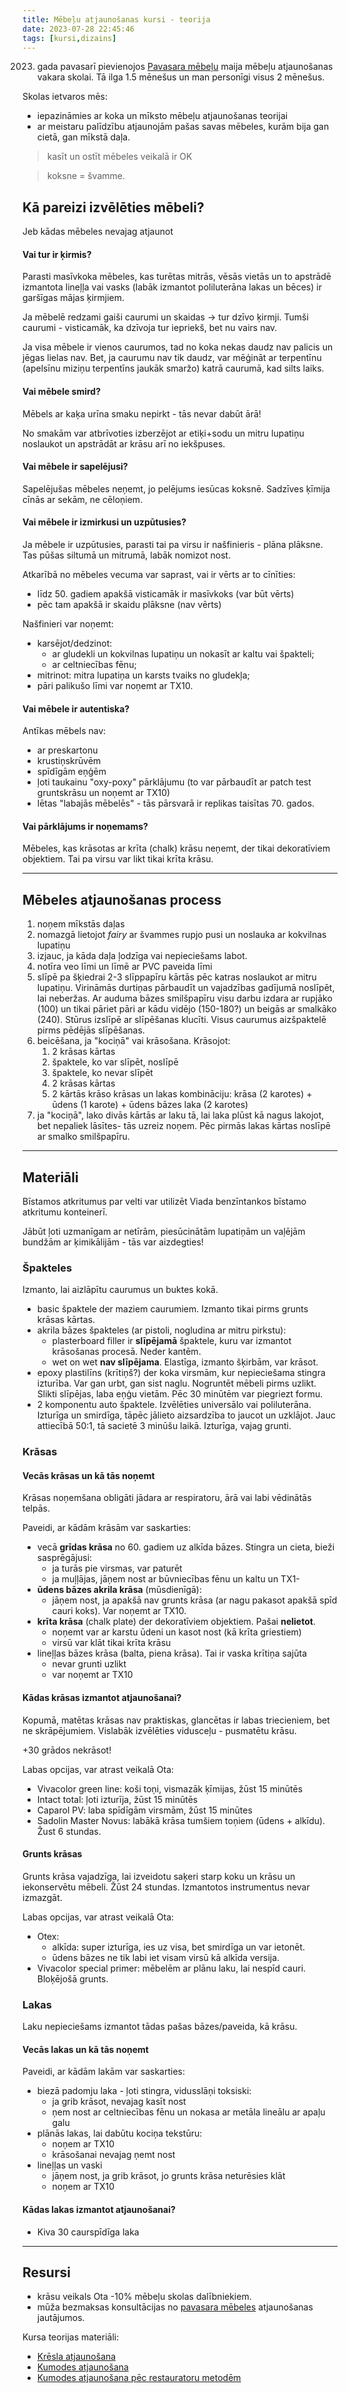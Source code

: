```yaml
---
title: Mēbeļu atjaunošanas kursi - teorija
date: 2023-07-28 22:45:46
tags: [kursi,dizains]
---
```


2023. gada pavasarī pievienojos [Pavasara mēbeļu](https://www.pavasaramebeles.lv/) maija mēbeļu atjaunošanas vakara skolai. Tā ilga 1.5 mēnešus un man personīgi visus 2 mēnešus.

Skolas ietvaros mēs:
- iepazināmies ar koka un mīksto mēbeļu atjaunošanas teorijai
- ar meistaru palīdzību atjaunojām pašas savas mēbeles, kurām bija gan cietā, gan mīkstā daļa.

> kasīt un ostīt mēbeles veikalā ir OK

> koksne = švamme.

## Kā pareizi izvēlēties mēbeli?

Jeb kādas mēbeles nevajag atjaunot

#### Vai tur ir ķirmis?
Parasti masīvkoka mēbeles, kas turētas mitrās, vēsās vietās un to apstrādē izmantota lineļļa vai vasks (labāk izmantot poliluterāna lakas un bēces) ir garšīgas mājas ķirmjiem.

Ja mēbelē redzami gaiši caurumi un skaidas -> tur dzīvo ķirmji. Tumši caurumi - visticamāk, ka dzīvoja tur iepriekš, bet nu vairs nav.

Ja visa mēbele ir vienos caurumos, tad no koka nekas daudz nav palicis un jēgas lielas nav. Bet, ja caurumu nav tik daudz, var mēģināt ar terpentīnu (apelsīnu miziņu terpentīns jaukāk smaržo) katrā caurumā, kad silts laiks.

#### Vai mēbele smird?
Mēbels ar kaķa urīna smaku nepirkt - tās nevar dabūt ārā!

No smakām var atbrīvoties izberzējot ar etiķi+sodu un mitru lupatiņu noslaukot un apstrādāt ar krāsu arī no iekšpuses.

#### Vai mēbele ir sapelējusi?
Sapelējušas mēbeles neņemt, jo pelējums iesūcas koksnē. Sadzīves ķīmija cīnās ar sekām, ne cēloņiem.

#### Vai mēbele ir izmirkusi un uzpūtusies?
Ja mēbele ir uzpūtusies, parasti tai pa virsu ir našfinieris - plāna plāksne. Tas pūšas siltumā un mitrumā, labāk nomizot nost.

Atkarībā no mēbeles vecuma var saprast, vai ir vērts ar to cīnīties:
- līdz 50. gadiem apakšā visticamāk ir masīvkoks (var būt vērts)
- pēc tam apakšā ir skaidu plāksne (nav vērts)

Našfinieri var noņemt:
- karsējot/dedzinot:
  - ar gludekli un kokvilnas lupatiņu un nokasīt ar kaltu vai špakteli;
  - ar celtniecības fēnu;
- mitrinot: mitra lupatiņa un karsts tvaiks no gludekļa;
- pāri palikušo līmi var noņemt ar TX10.

#### Vai mēbele ir autentiska?
Antīkas mēbels nav:
- ar preskartonu
- krustiņskrūvēm
- spīdīgām eņģēm
- ļoti taukainu "oxy-poxy" pārklājumu (to var pārbaudīt ar patch test gruntskrāsu un noņemt ar TX10)
- lētas "labajās mēbelēs" - tās pārsvarā ir replikas taisītas 70. gados.

#### Vai pārklājums ir noņemams?

Mēbeles, kas krāsotas ar krīta (chalk) krāsu neņemt, der tikai dekoratīviem objektiem. Tai pa virsu var likt tikai krīta krāsu.

---

## Mēbeles atjaunošanas process

1. noņem mīkstās daļas
2. nomazgā lietojot *fairy* ar švammes rupjo pusi un noslauka ar kokvilnas lupatiņu
3. izjauc, ja kāda daļa ļodzīga vai nepieciešams labot.
4. notīra veo līmi un līmē ar PVC paveida līmi
5. slīpē pa šķiedrai 2-3 slīppapīru kārtās pēc katras noslaukot ar mitru lupatiņu. Virināmās durtiņas pārbaudīt un vajadzības gadījumā noslīpēt, lai neberžas. Ar auduma bāzes smilšpapīru visu darbu izdara ar rupjāko (100) un tikai pāriet pāri ar kādu vidējo (150-180?) un beigās ar smalkāko (240). Stūrus izslīpē ar slīpēšanas klucīti. Visus caurumus aizšpaktelē pirms pēdējās slīpēšanas.
6. beicēšana, ja "kociņā" vai krāsošana. Krāsojot:
   1. 2 krāsas kārtas
   2. špaktele, ko var slīpēt, noslīpē
   3. špaktele, ko nevar slīpēt
   4. 2 krāsas kārtas
   5. 2 kārtās krāso krāsas un lakas kombināciju: krāsa (2 karotes) + ūdens (1 karote) + ūdens bāzes laka (2 karotes)
7. ja "kociņā", lako divās kārtās ar laku tā, lai laka plūst kā nagus lakojot, bet nepaliek lāsītes- tās uzreiz noņem. Pēc pirmās lakas kārtas noslīpē ar smalko smilšpapīru.

---

## Materiāli

Bīstamos atkritumus par velti var utilizēt Viada benzīntankos bīstamo atkritumu konteinerī.

Jābūt ļoti uzmanīgam ar netīrām, piesūcinātām lupatiņām un vaļējām bundžām ar ķimikālijām - tās var aizdegties!

### Špakteles

Izmanto, lai aizlāpītu caurumus un buktes kokā.

- basic špaktele der maziem caurumiem. Izmanto tikai pirms grunts krāsas kārtas.
- akrila bāzes špakteles (ar pistoli, nogludina ar mitru pirkstu):
  - plasterboard filler ir **slīpējamā** špaktele, kuru var izmantot krāsošanas procesā. Neder kantēm.
  - wet on wet **nav slīpējama**. Elastīga, izmanto šķirbām, var krāsot.
- epoxy plastilīns (krītiņš?) der koka virsmām, kur nepieciešama stingra izturība. Var gan urbt, gan sist naglu. Nogruntēt mēbeli pirms uzlikt. Slikti slīpējas, laba eņģu vietām. Pēc 30 minūtēm var piegriezt formu.
- 2 komponentu auto špaktele. Izvēlēties universālo vai poliluterāna. Izturīga un smirdīga, tāpēc jālieto aizsardzība to jaucot un uzklājot. Jauc attiecībā 50:1, tā sacietē 3 minūšu laikā. Izturīga, vajag grunti.

### Krāsas

#### Vecās krāsas un kā tās noņemt

Krāsas noņemšana obligāti jādara ar respiratoru, ārā vai labi vēdinātās telpās.

Paveidi, ar kādām krāsām var saskarties:
- vecā **grīdas krāsa** no 60. gadiem uz alkīda bāzes. Stingra un cieta, bieži sasprēgājusi:
  - ja turās pie virsmas, var paturēt
  - ja muļļājas, jāņem nost ar būvniecības fēnu un kaltu un TX1-
- **ūdens bāzes akrila krāsa** (mūsdienīgā):
  - jāņem nost, ja apakšā nav grunts krāsa (ar nagu pakasot apakšā spīd cauri koks). Var noņemt ar TX10.
- **krīta krāsa** (chalk plate) der dekoratīviem objektiem. Pašai **nelietot**.
  - noņemt var ar karstu ūdeni un kasot nost (kā krīta griestiem)
  - virsū var klāt tikai krīta krāsu
- lineļļas bāzes krāsa (balta, piena krāsa). Tai ir vaska krītiņa sajūta
  - nevar grunti uzlikt
  - var noņemt ar TX10

#### Kādas krāsas izmantot atjaunošanai?

Kopumā, matētas krāsas nav praktiskas, glancētas ir labas triecieniem, bet ne skrāpējumiem. Vislabāk izvēlēties vidusceļu - pusmatētu krāsu.

+30 grādos nekrāsot!

Labas opcijas, var atrast veikalā Ota:
- Vivacolor green line: koši toņi, vismazāk ķīmijas, žūst 15 minūtēs
- Intact total: ļoti izturīja, žūst 15 minūtēs
- Caparol PV: laba spīdīgām virsmām, žūst 15 minūtes
- Sadolin Master Novus: labākā krāsa tumšiem toņiem (ūdens + alkīdu). Žust 6 stundas.

#### Grunts krāsas

Grunts krāsa vajadzīga, lai izveidotu saķeri starp koku un krāsu un iekonservētu mēbeli. Žūst 24 stundas. Izmantotos instrumentus nevar izmazgāt.

Labas opcijas, var atrast veikalā Ota:
- Otex:
  - alkīda: super izturīga, ies uz visa, bet smirdīga un var ietonēt.
  - ūdens bāzes ne tik labi iet visam virsū kā alkīda versija.
- Vivacolor special primer: mēbelēm ar plānu laku, lai nespīd cauri. Bloķējošā grunts.

### Lakas

Laku nepieciešams izmantot tādas pašas bāzes/paveida, kā krāsu.

#### Vecās lakas un kā tās noņemt

Paveidi, ar kādām lakām var saskarties:
- biezā padomju laka - ļoti stingra, vidusslāņi toksiski:
  - ja grib krāsot, nevajag kasīt nost
  - ņem nost ar celtniecības fēnu un nokasa ar metāla lineālu ar apaļu galu
- plānās lakas, lai dabūtu kociņa tekstūru:
  - noņem ar TX10
  - krāsošanai nevajag ņemt nost
- lineļļas un vaski
  - jāņem nost, ja grib krāsot, jo grunts krāsa neturēsies klāt
  - noņem ar TX10

#### Kādas lakas izmantot atjaunošanai?

- Kiva 30 caurspīdīga laka

---

## Resursi

- krāsu veikals Ota -10% mēbeļu skolas dalībniekiem.
- mūža bezmaksas konsultācijas no [pavasara mēbeles](pavasaramebeles@gmail.com) atjaunošanas jautājumos.

Kursa teorijas materiāli:
- [Krēsla atjaunošana](/docs/PM-kresls.pdf)
- [Kumodes atjaunošana](/docs/PM-kumode.pdf)
- [Kumodes atjaunošana pēc restauratoru metodēm](/docs/PM-kumodes-restauracija.pdf)
